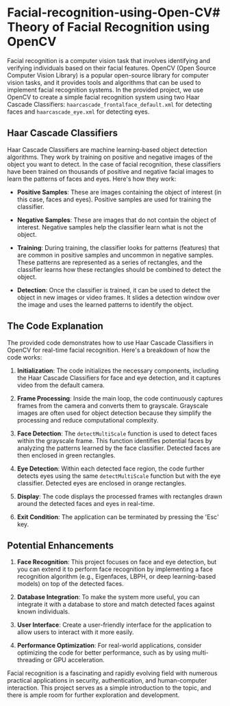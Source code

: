 # Facial-recognition-using-Open-CV# Theory of Facial Recognition using OpenCV

Facial recognition is a computer vision task that involves identifying and verifying individuals based on their facial features. OpenCV (Open Source Computer Vision Library) is a popular open-source library for computer vision tasks, and it provides tools and algorithms that can be used to implement facial recognition systems. In the provided project, we use OpenCV to create a simple facial recognition system using two Haar Cascade Classifiers: `haarcascade_frontalface_default.xml` for detecting faces and `haarcascade_eye.xml` for detecting eyes.

## Haar Cascade Classifiers

Haar Cascade Classifiers are machine learning-based object detection algorithms. They work by training on positive and negative images of the object you want to detect. In the case of facial recognition, these classifiers have been trained on thousands of positive and negative facial images to learn the patterns of faces and eyes. Here's how they work:

- **Positive Samples**: These are images containing the object of interest (in this case, faces and eyes). Positive samples are used for training the classifier.

- **Negative Samples**: These are images that do not contain the object of interest. Negative samples help the classifier learn what is not the object.

- **Training**: During training, the classifier looks for patterns (features) that are common in positive samples and uncommon in negative samples. These patterns are represented as a series of rectangles, and the classifier learns how these rectangles should be combined to detect the object.

- **Detection**: Once the classifier is trained, it can be used to detect the object in new images or video frames. It slides a detection window over the image and uses the learned patterns to identify the object.

## The Code Explanation

The provided code demonstrates how to use Haar Cascade Classifiers in OpenCV for real-time facial recognition. Here's a breakdown of how the code works:

1. **Initialization**: The code initializes the necessary components, including the Haar Cascade Classifiers for face and eye detection, and it captures video from the default camera.

2. **Frame Processing**: Inside the main loop, the code continuously captures frames from the camera and converts them to grayscale. Grayscale images are often used for object detection because they simplify the processing and reduce computational complexity.

3. **Face Detection**: The `detectMultiScale` function is used to detect faces within the grayscale frame. This function identifies potential faces by analyzing the patterns learned by the face classifier. Detected faces are then enclosed in green rectangles.

4. **Eye Detection**: Within each detected face region, the code further detects eyes using the same `detectMultiScale` function but with the eye classifier. Detected eyes are enclosed in orange rectangles.

5. **Display**: The code displays the processed frames with rectangles drawn around the detected faces and eyes in real-time.

6. **Exit Condition**: The application can be terminated by pressing the 'Esc' key.

## Potential Enhancements

1. **Face Recognition**: This project focuses on face and eye detection, but you can extend it to perform face recognition by implementing a face recognition algorithm (e.g., Eigenfaces, LBPH, or deep learning-based models) on top of the detected faces.

2. **Database Integration**: To make the system more useful, you can integrate it with a database to store and match detected faces against known individuals.

3. **User Interface**: Create a user-friendly interface for the application to allow users to interact with it more easily.

4. **Performance Optimization**: For real-world applications, consider optimizing the code for better performance, such as by using multi-threading or GPU acceleration.

Facial recognition is a fascinating and rapidly evolving field with numerous practical applications in security, authentication, and human-computer interaction. This project serves as a simple introduction to the topic, and there is ample room for further exploration and development.
